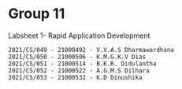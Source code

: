 # Group 11
Labsheet 1- Rapid Application Development 

````
2021/CS/049 - 21000492 - V.V.A.S Dharmawardhana
2021/CS/050 - 21000506 - K.M.G.K.V Dias
2021/CS/051 - 21000514 - B.K.R. Didulantha
2021/CS/052 - 21000522 - A.G.M.S Dilhara
2021/CS/053 - 21000532 - K.D Dinushika
````

